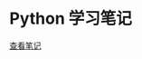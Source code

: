 # Python 学习笔记

[查看笔记](http://nbviewer.jupyter.org/github/ZhengHui-Z/PythonNoteForZZH/blob/master/index.ipynb)


